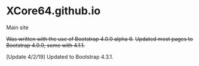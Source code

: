 # XCore64.github.io

Main site

<p><s>Was written with the use of Bootstrap 4.0.0 alpha 6.</s>
<s>Updated most pages to Bootstrap 4.0.0, some with 4.1.1.</s></p>

<p>[Update 4/2/19] Updated to Bootstrap 4.3.1.</p>
